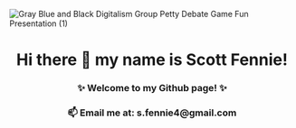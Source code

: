 ![Gray Blue and Black Digitalism Group Petty Debate Game Fun Presentation (1)](https://user-images.githubusercontent.com/87448833/132603133-d07f406f-f8e3-4ceb-9ac7-1aa07e609773.png)
<h1 align="center">Hi there 👋 my name is Scott Fennie!</h1>
<h3 align="center">✨ Welcome to my Github page! ✨</h3>
<h3 align="center">📫 Email me at: s.fennie4@gmail.com</h3>                                             
                                                        
<!--
**ScottFennie/ScottFennie** is a ✨ _special_ ✨ repository because its `README.md` (this file) appears on your GitHub profile.

Here are some ideas to get you started:

- 🔭 I’m currently working on ...
- 🌱 I’m currently learning ...
- 👯 I’m looking to collaborate on ...
- 🤔 I’m looking for help with ...
- 💬 Ask me about ...
- 📫 How to reach me: ...
- 😄 Pronouns: ...
- ⚡ Fun fact: ...
-->
